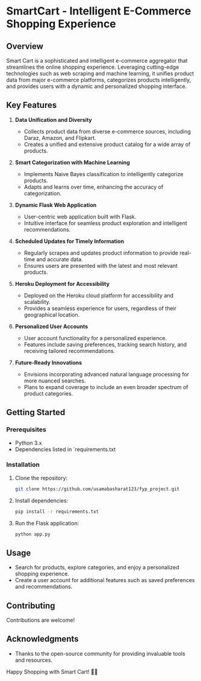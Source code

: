 # SmartCart - Intelligent E-Commerce Shopping Experience


## Overview

Smart Cart is a sophisticated and intelligent e-commerce aggregator that streamlines the online shopping experience. Leveraging cutting-edge technologies such as web scraping and machine learning, it unifies product data from major e-commerce platforms, categorizes products intelligently, and provides users with a dynamic and personalized shopping interface.

## Key Features

1. **Data Unification and Diversity**
   - Collects product data from diverse e-commerce sources, including Daraz, Amazon, and Flipkart.
   - Creates a unified and extensive product catalog for a wide array of products.

2. **Smart Categorization with Machine Learning**
   - Implements Naive Bayes classification to intelligently categorize products.
   - Adapts and learns over time, enhancing the accuracy of categorization.

3. **Dynamic Flask Web Application**
   - User-centric web application built with Flask.
   - Intuitive interface for seamless product exploration and intelligent recommendations.

4. **Scheduled Updates for Timely Information**
   - Regularly scrapes and updates product information to provide real-time and accurate data.
   - Ensures users are presented with the latest and most relevant products.

5. **Heroku Deployment for Accessibility**
   - Deployed on the Heroku cloud platform for accessibility and scalability.
   - Provides a seamless experience for users, regardless of their geographical location.

6. **Personalized User Accounts**
   - User account functionality for a personalized experience.
   - Features include saving preferences, tracking search history, and receiving tailored recommendations.

7. **Future-Ready Innovations**
   - Envisions incorporating advanced natural language processing for more nuanced searches.
   - Plans to expand coverage to include an even broader spectrum of product categories.

## Getting Started

### Prerequisites

- Python 3.x
- Dependencies listed in `requirements.txt

### Installation

1. Clone the repository:
   ```bash
   git clone https://github.com/usamabasharat123/fyp_project.git
   ```

2. Install dependencies:
   ```bash
   pip install -r requirements.txt
   ```

3. Run the Flask application:
   ```bash
   python app.py
   ```
   
## Usage

- Search for products, explore categories, and enjoy a personalized shopping experience.
- Create a user account for additional features such as saved preferences and recommendations.

## Contributing

Contributions are welcome!

## Acknowledgments

- Thanks to the open-source community for providing invaluable tools and resources.

Happy Shopping with Smart Cart! 🛒🌐

